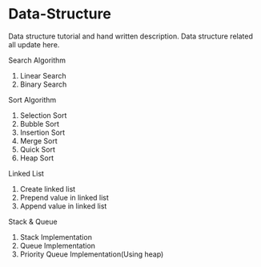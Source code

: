 # Data-Structure
Data structure tutorial and hand written description. Data structure related all update here.

Search Algorithm
1. Linear Search
2. Binary Search

Sort Algorithm
1. Selection Sort
2. Bubble Sort
3. Insertion Sort
4. Merge Sort
5. Quick Sort
6. Heap Sort

Linked List
1. Create linked list
2. Prepend value in linked list
3. Append value in linked list

Stack & Queue
1. Stack Implementation
2. Queue Implementation
3. Priority Queue Implementation(Using heap)


